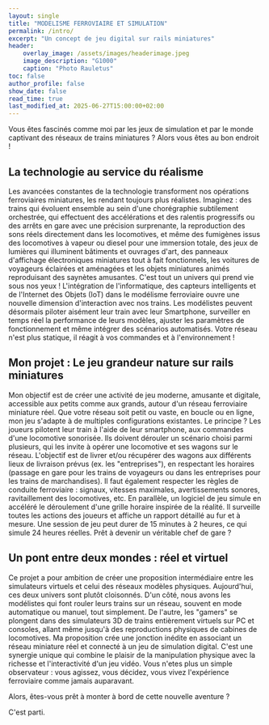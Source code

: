 ```yaml
---
layout: single
title: "MODELISME FERROVIAIRE ET SIMULATION"
permalink: /intro/
excerpt: "Un concept de jeu digital sur rails miniatures"
header:
    overlay_image: /assets/images/headerimage.jpeg
    image_description: "G1000"
    caption: "Photo Rauletus"
toc: false
author_profile: false
show_date: false
read_time: true
last_modified_at: 2025-06-27T15:00:00+02:00
---
```


Vous êtes fascinés comme moi par les jeux de simulation et par le monde captivant des réseaux de trains miniatures ? Alors vous êtes au bon endroit !

## La technologie au service du réalisme
Les avancées constantes de la technologie transforment nos opérations ferroviaires miniatures, les rendant toujours plus réalistes.
Imaginez : des trains qui évoluent ensemble au sein d'une chorégraphie subtilement orchestrée, qui effectuent des accélérations et des ralentis progressifs ou des arrêts en gare avec une précision surprenante, la reproduction des sons réels directement dans les locomotives, et même des fumigènes issus des locomotives à vapeur ou diesel pour une immersion totale, des jeux de lumières qui illuminent bâtiments et ouvrages d'art, des panneaux d'affichage électroniques miniatures tout à fait fonctionnels, les voitures de voyageurs éclairées et aménagées et les objets miniatures animés reproduisant des saynètes amusantes. C'est tout un univers qui prend vie sous nos yeux !
L'intégration de l'informatique, des capteurs intelligents et de l'Internet des Objets (IoT) dans le modélisme ferroviaire ouvre une nouvelle dimension d'interaction avec nos trains. Les modélistes peuvent désormais piloter aisément leur train avec leur Smartphone, surveiller en temps réel la performance de leurs modèles, ajuster les paramètres de fonctionnement et même intégrer des scénarios automatisés. Votre réseau n'est plus statique, il réagit à vos commandes et à l'environnement !

## Mon projet : Le jeu grandeur nature sur rails miniatures
Mon objectif est de créer une activité de jeu moderne, amusante et digitale, accessible aux petits comme aux grands, autour d'un réseau ferroviaire miniature réel. Que votre réseau soit petit ou vaste, en boucle ou en ligne, mon jeu s'adapte à de multiples configurations existantes.
Le principe ? Les joueurs pilotent leur train à l'aide de leur smartphone, aux commandes d'une locomotive sonorisée. Ils doivent dérouler un scénario choisi parmi plusieurs, qui les invite à opérer une locomotive et ses wagons sur le réseau. L'objectif est de livrer et/ou récupérer des wagons aux différents lieux de livraison prévus (ex. les "entreprises"), en respectant les horaires (passage en gare pour les trains de voyageurs ou dans les entreprises pour les trains de marchandises). Il faut également respecter les règles de conduite ferroviaire : signaux, vitesses maximales, avertissements sonores, ravitaillement des locomotives, etc.
En parallèle, un logiciel de jeu simule en accéléré le déroulement d'une grille horaire inspirée de la réalité. Il surveille toutes les actions des joueurs et affiche un rapport détaillé au fur et à mesure. Une session de jeu peut durer de 15 minutes à 2 heures, ce qui simule 24 heures réelles. Prêt à devenir un véritable chef de gare ?

## Un pont entre deux mondes : réel et virtuel
Ce projet a pour ambition de créer une proposition intermédiaire entre les simulateurs virtuels et celui des réseaux modèles physiques. Aujourd'hui, ces deux univers sont plutôt cloisonnés. D'un côté, nous avons les modélistes qui font rouler leurs trains sur un réseau, souvent en mode automatique ou manuel, tout simplement. De l'autre, les "gamers" se plongent dans des simulateurs 3D de trains entièrement virtuels sur PC et consoles, allant même jusqu'à des reproductions physiques de cabines de locomotives.
Ma proposition crée une jonction inédite en associant un réseau miniature réel et connecté à un jeu de simulation digital. C'est une synergie unique qui combine le plaisir de la manipulation physique avec la richesse et l'interactivité d'un jeu vidéo. Vous n'etes plus un simple observateur : vous agissez, vous décidez, vous vivez l'expérience ferroviaire comme jamais auparavant.

Alors, êtes-vous prêt à monter à bord de cette nouvelle aventure ?

C'est parti.

